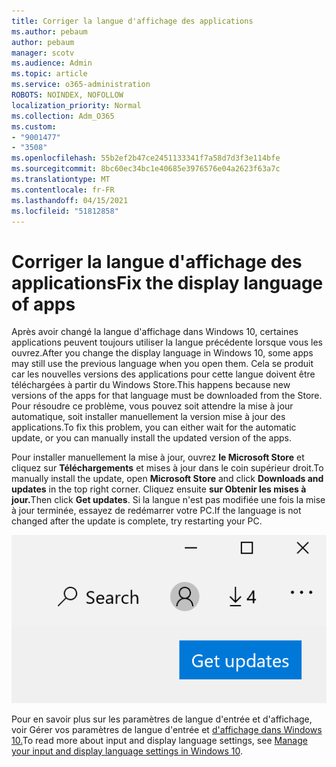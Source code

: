 ```yaml
---
title: Corriger la langue d'affichage des applications
ms.author: pebaum
author: pebaum
manager: scotv
ms.audience: Admin
ms.topic: article
ms.service: o365-administration
ROBOTS: NOINDEX, NOFOLLOW
localization_priority: Normal
ms.collection: Adm_O365
ms.custom:
- "9001477"
- "3508"
ms.openlocfilehash: 55b2ef2b47ce2451133341f7a58d7d3f3e114bfe
ms.sourcegitcommit: 8bc60ec34bc1e40685e3976576e04a2623f63a7c
ms.translationtype: MT
ms.contentlocale: fr-FR
ms.lasthandoff: 04/15/2021
ms.locfileid: "51812858"
---
```

# <a name="fix-the-display-language-of-apps"></a><span data-ttu-id="b9091-102">Corriger la langue d'affichage des applications</span><span class="sxs-lookup"><span data-stu-id="b9091-102">Fix the display language of apps</span></span>

<span data-ttu-id="b9091-103">Après avoir changé la langue d'affichage dans Windows 10, certaines applications peuvent toujours utiliser la langue précédente lorsque vous les ouvrez.</span><span class="sxs-lookup"><span data-stu-id="b9091-103">After you change the display language in Windows 10, some apps may still use the previous language when you open them.</span></span> <span data-ttu-id="b9091-104">Cela se produit car les nouvelles versions des applications pour cette langue doivent être téléchargées à partir du Windows Store.</span><span class="sxs-lookup"><span data-stu-id="b9091-104">This happens because new versions of the apps for that language must be downloaded from the Store.</span></span> <span data-ttu-id="b9091-105">Pour résoudre ce problème, vous pouvez soit attendre la mise à jour automatique, soit installer manuellement la version mise à jour des applications.</span><span class="sxs-lookup"><span data-stu-id="b9091-105">To fix this problem, you can either wait for the automatic update, or you can manually install the updated version of the apps.</span></span>

<span data-ttu-id="b9091-106">Pour installer manuellement la mise à jour, ouvrez **le Microsoft Store** et cliquez sur **Téléchargements** et mises à jour dans le coin supérieur droit.</span><span class="sxs-lookup"><span data-stu-id="b9091-106">To manually install the update, open **Microsoft Store** and click **Downloads and updates** in the top right corner.</span></span> <span data-ttu-id="b9091-107">Cliquez ensuite **sur Obtenir les mises à jour.**</span><span class="sxs-lookup"><span data-stu-id="b9091-107">Then click **Get updates**.</span></span> <span data-ttu-id="b9091-108">Si la langue n'est pas modifiée une fois la mise à jour terminée, essayez de redémarrer votre PC.</span><span class="sxs-lookup"><span data-stu-id="b9091-108">If the language is not changed after the update is complete, try restarting your PC.</span></span>

![Obtenir les mises à jour.](media/get-updates.png)

<span data-ttu-id="b9091-110">Pour en savoir plus sur les paramètres de langue d'entrée et d'affichage, voir Gérer vos paramètres de langue d'entrée et [d'affichage dans Windows 10.](https://support.microsoft.com/help/4027670/windows-10-add-and-switch-input-and-display-language-preferences)</span><span class="sxs-lookup"><span data-stu-id="b9091-110">To read more about input and display language settings, see [Manage your input and display language settings in Windows 10](https://support.microsoft.com/help/4027670/windows-10-add-and-switch-input-and-display-language-preferences).</span></span>
